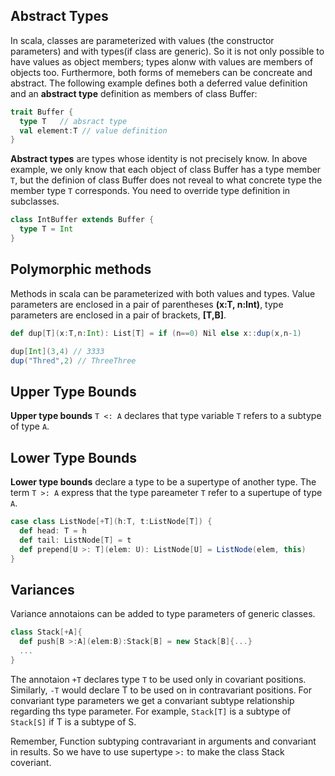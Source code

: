 ## Abstract Types
In scala, classes are parameterized with values (the constructor parameters) and with types(if class are generic).
So it is not only possible to have values as object members; types alonw with values are members of objects too.
Furthermore, both forms of memebers can be concreate and abstract. The following example defines both a deferred
value definition and an **abstract type** definition as members of class Buffer:

```scala
trait Buffer {
  type T   // absract type 
  val element:T // value definition
}
```
**Abstract types** are types whose identity is not precisely know. In above example, we only know that each object of
class Buffer has a type member `T`, but the definion of class Buffer does not reveal to what concrete type the member
type `T` corresponds. You need to override type definition in subclasses.
```scala
class IntBuffer extends Buffer {
  type T = Int
}
```

## Polymorphic methods
Methods in scala can be parameterized with both values and types. Value parameters are enclosed in a pair of
parentheses **(x:T, n:Int)**, type parameters are enclosed in a pair of brackets, **[T,B]**.

```scala
def dup[T](x:T,n:Int): List[T] = if (n==0) Nil else x::dup(x,n-1)

dup[Int](3,4) // 3333
dup("Thred",2) // ThreeThree
```

## Upper Type Bounds
**Upper type bounds** `T <: A` declares that type variable `T` refers to a subtype of type `A`.

## Lower Type Bounds
**Lower type bounds** declare a type to be a supertype of another type. The term `T >: A` express that the type
pareameter `T` refer to a supertupe of type `A`.

```scala
case class ListNode[+T](h:T, t:ListNode[T]) {
  def head: T = h
  def tail: ListNode[T] = t
  def prepend[U >: T](elem: U): ListNode[U] = ListNode(elem, this)
}
```

## Variances
Variance annotaions can be added to type parameters of generic classes.
```scala
class Stack[+A]{
  def push[B >:A](elem:B):Stack[B] = new Stack[B]{...}
  ...
}
```
The annotaion `+T` declares type `T` to be used only in covariant positions. Similarly, `-T` would declare T to 
be used on in contravariant positions. For convariant type parameters we get a convariant subtype relationship
regarding ths type parameter. For example, `Stack[T]` is a subtype of `Stack[S]` if T is a subtype of S.

Remember, Function subtyping contravariant in arguments and convariant in results. So we have to use supertype `>:`
to make the class Stack coveriant.

